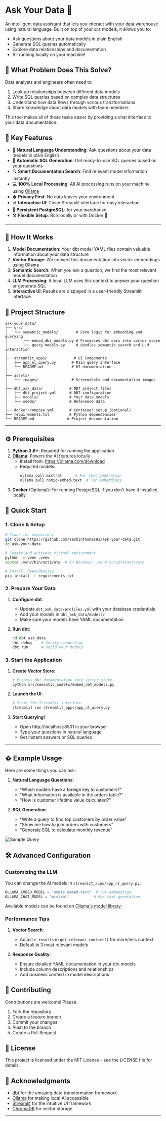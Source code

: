 # Ask Your Data 🤖

An intelligent data assistant that lets you interact with your data warehouse using natural language. Built on top of your `dbt` models, it allows you to:
- Ask questions about your data models in plain English
- Generate SQL queries automatically
- Explore data relationships and documentation
- All running locally on your machine!

## 🎯 What Problem Does This Solve?

Data analysts and engineers often need to:
1. Look up relationships between different data models
2. Write SQL queries based on complex data structures
3. Understand how data flows through various transformations
4. Share knowledge about data models with team members

This tool makes all of these tasks easier by providing a chat interface to your data documentation.

## 🚀 Key Features

- 🧠 **Natural Language Understanding**: Ask questions about your data models in plain English
- 📝 **Automatic SQL Generation**: Get ready-to-use SQL queries based on your questions
- 🔍 **Smart Documentation Search**: Find relevant model information instantly
- 💻 **100% Local Processing**: All AI processing runs on your machine using [Ollama](https://ollama.com/)
- � **Privacy First**: No data leaves your environment
- 📊 **Interactive UI**: Clean Streamlit interface for easy interaction
- 🐘 **Persistent PostgreSQL**: for your warehouse
- 🛠 **Flexible Setup**: Run locally or with Docker 🐳

---

## 🧠 How It Works

1. **Model Documentation**: Your dbt model YAML files contain valuable information about your data structure
2. **Vector Storage**: We convert this documentation into vector embeddings using Ollama
3. **Semantic Search**: When you ask a question, we find the most relevant model documentation
4. **LLM Processing**: A local LLM uses this context to answer your question or generate SQL
5. **Interactive UI**: Results are displayed in a user-friendly Streamlit interface

## 📁 Project Structure

```
ask-your-data/
├── src/
│   └── semantic_models/        # Core logic for embedding and querying
│       ├── embed_dbt_models.py # Processes dbt docs into vector store
│       └── query_models.py     # Handles semantic search and LLM interaction
│
├── streamlit_apps/            # UI Components
│   ├── app_nl_query.py       # Main query interface
│   └── README.md             # UI documentation
│
├── assets/
│   └── images/               # Screenshots and documentation images
│
├── dbt_ask_data/            # DBT project files
│   ├── dbt_project.yml      # DBT configuration
│   ├── models/              # Your data models
│   └── seeds/               # Reference data
│
├── docker-compose.yml       # Container setup (optional)
├── requirements.txt         # Python dependencies
└── README.md               # Project documentation
```

---

## ⚙️ Prerequisites

1. **Python 3.8+**: Required for running the application
2. **[Ollama](https://ollama.com/)**: Powers the AI features locally
   - Install from: https://ollama.com/download
   - Required models:
     ```bash
     ollama pull mistral      # For text generation
     ollama pull nomic-embed-text  # For embeddings
     ```
3. **Docker** (Optional): For running PostgreSQL if you don't have it installed locally

## 🚀 Quick Start

### 1. Clone & Setup

```bash
# Clone the repository
git clone https://github.com/sachinthomas91/ask-your-data.git
cd ask-your-data

# Create and activate virtual environment
python -m venv .venv
source .venv/bin/activate  # On Windows: .venv\Scripts\activate

# Install dependencies
pip install -r requirements.txt
```

### 2. Prepare Your Data

1. **Configure dbt**:
   - Update `dbt_ask_data/profiles.yml` with your database credentials
   - Add your models in `dbt_ask_data/models/`
   - Make sure your models have YAML documentation

2. **Run dbt**:
   ```bash
   cd dbt_ask_data
   dbt debug    # Verify connection
   dbt run      # Build your models
   ```

### 3. Start the Application

1. **Create Vector Store**:
   ```bash
   # Process dbt documentation into vector store
   python src/semantic_models/embed_dbt_models.py
   ```

2. **Launch the UI**:
   ```bash
   # Start the Streamlit interface
   streamlit run streamlit_apps/app_nl_query.py
   ```

3. **Start Querying!**
   - Open http://localhost:8501 in your browser
   - Type your questions in natural language
   - Get instant answers or SQL queries

---

## �️ Example Usage

Here are some things you can ask:

1. **Natural Language Questions**:
   - "Which models have a foreign key to customers?"
   - "What information is available in the orders table?"
   - "How is customer lifetime value calculated?"

2. **SQL Generation**:
   - "Write a query to find top customers by order value"
   - "Show me how to join orders with customers"
   - "Generate SQL to calculate monthly revenue"

![Sample Query](assets/images/sample_query.png)

## 🛠️ Advanced Configuration

### Customizing the LLM

You can change the AI models in `streamlit_apps/app_nl_query.py`:
```python
OLLAMA_EMBED_MODEL = "nomic-embed-text"  # For embeddings
OLLAMA_CHAT_MODEL = "mistral"           # For text generation
```

Available models can be found on [Ollama's model library](https://ollama.ai/library).

### Performance Tips

1. **Vector Search**:
   - Adjust `n_results` in `get_relevant_context()` for more/less context
   - Default is 3 most relevant models

2. **Response Quality**:
   - Ensure detailed YAML documentation in your dbt models
   - Include column descriptions and relationships
   - Add business context in model descriptions

## 🤝 Contributing

Contributions are welcome! Please:

1. Fork the repository
2. Create a feature branch
3. Commit your changes
4. Push to the branch
5. Create a Pull Request

## 📝 License

This project is licensed under the MIT License - see the LICENSE file for details.

## 🙏 Acknowledgments

- [dbt](https://www.getdbt.com/) for the amazing data transformation framework
- [Ollama](https://ollama.com/) for making local AI accessible
- [Streamlit](https://streamlit.io/) for the intuitive UI framework
- [ChromaDB](https://www.trychroma.com/) for vector storage

---